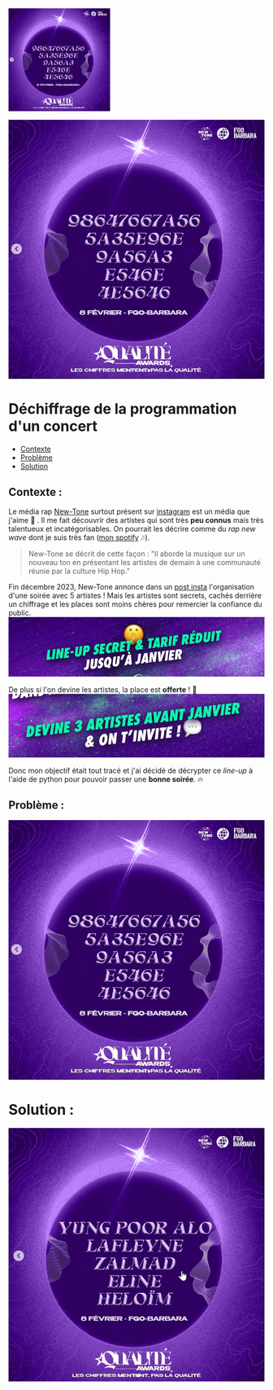 <img src="images\ciphered_lineup.png" alt="Ciphered lineup" width="200"/>

![Ciphered lineup ](images/ciphered_lineup.png)


# Déchiffrage de la programmation d'un concert 

- [Contexte](#Contexte)
- [Problème](#Problème)
- [Solution](#Solution)

## Contexte :
Le média rap [New-Tone](https://www.new-tone.fr) surtout présent sur [instagram](https://www.instagram.com/newtone.scope/)  est un média que j'aime :purple_heart: . Il me fait découvrir des artistes qui sont très **peu connus** mais très talentueux et incatégorisables. On pourrait les décrire comme du *rap new wave* dont je suis très fan ([mon spotify](https://open.spotify.com/user/kilaposhi?si=9c4a7807956346c1) :notes:).
  
>New-Tone se décrit de cette façon : "Il aborde la musique sur un nouveau ton en présentant les artistes de demain à une communauté réunie par la culture Hip Hop."
  
Fin décembre 2023, New-Tone annonce dans un [post insta](https://www.instagram.com/p/Cl6anVzt1lw/?utm_source=ig_web_copy_link) l'organisation d'une soirée avec 5 artistes ! Mais les artistes sont secrets, cachés derrière un chiffrage et les places sont moins chères pour remercier la confiance du public.  
![Line up secret et tarif réduit](images/secret_lineup.png)

De plus si l'on devine les artistes, la place est **offerte** !  :star2: 
![Devine 3 artistes et on t'invite !](images/Free_entry.png)

Donc mon objectif était tout tracé et j'ai décidé de décrypter ce *line-up* à l'aide de python pour pouvoir passer une **bonne soirée**. :fire:



## Problème :



 
![ciphered line-up | 400](images/ciphered_lineup.png)


# Solution :

![Solution, décryptée](images/unciphered_lineup.png)